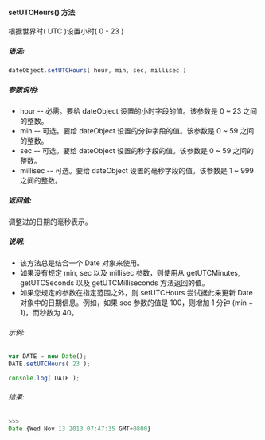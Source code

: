 #### setUTCHours() 方法

  根据世界时( UTC )设置小时( 0 - 23 )

##### 语法:

  ```javascript
  dateObject.setUTCHours( hour, min, sec, millisec )
  ```

##### 参数说明:

  - hour -- 必需。要给 dateObject 设置的小时字段的值。该参数是 0 ~ 23 之间的整数。
  - min -- 可选。要给 dateObject 设置的分钟字段的值。该参数是 0 ~ 59 之间的整数。
  - sec -- 可选。要给 dateObject 设置的秒字段的值。该参数是 0 ~ 59 之间的整数。
  - millisec -- 可选。要给 dateObject 设置的毫秒字段的值。该参数是 1 ~ 999 之间的整数。

##### 返回值:

  调整过的日期的毫秒表示。

##### 说明:

  - 该方法总是结合一个 Date 对象来使用。
  - 如果没有规定 min, sec 以及 millisec 参数，则使用从 getUTCMinutes, getUTCSeconds 以及 getUTCMilliseconds 方法返回的值。
  - 如果您规定的参数在指定范围之外，则 setUTCHours 尝试据此来更新 Date 对象中的日期信息。例如，如果 sec 参数的值是 100，则增加 1 分钟 (min + 1)，而秒数为 40。

###### 示例:

  ```javascript
  var DATE = new Date();  
  DATE.setUTCHours( 23 );
  
  console.log( DATE );
  ```

###### 结果:

  ```javascript
  >>>
  Date {Wed Nov 13 2013 07:47:35 GMT+0800}
  ```
